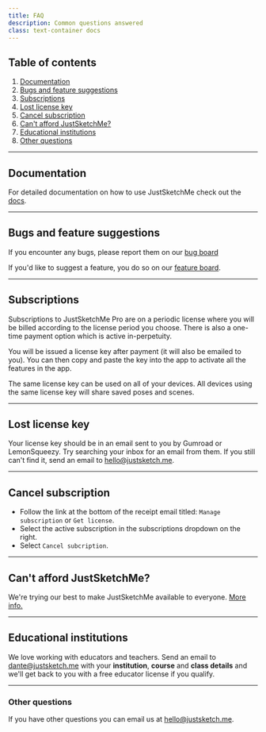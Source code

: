 ```yaml
---
title: FAQ
description: Common questions answered
class: text-container docs
---
```


## Table of contents
1. [Documentation](/docs/)
2. [Bugs and feature suggestions](#bugs-and-feature-suggestions)
3. [Subscriptions](#subscriptions)
4. [Lost license key](#lost-license-key)
5. [Cancel subscription](#cancel-subscription)
6. [Can't afford JustSketchMe?](#cant-afford-justsketchme)
7. [Educational institutions](#educational-institutions)
8. [Other questions](#other-questions)

---

## Documentation

For detailed documentation on how to use JustSketchMe check out the [docs](/docs/).

---

## Bugs and feature suggestions

If you encounter any bugs, please report them on our [bug board](/bugs/)

If you'd like to suggest a feature, you do so on our [feature board](https://justsketchme.nolt.io).

---

## Subscriptions 

Subscriptions to JustSketchMe Pro are on a periodic license where you will be billed according to the license period you choose. There is also a one-time payment option which is active in-perpetuity.

You will be issued a license key after payment (it will also be emailed to you).
You can then copy and paste the key into the app to activate all the features in the app.

The same license key can be used on all of your devices.
All devices using the same license key will share saved poses and scenes.

---

## Lost license key

Your license key should be in an email sent to you by Gumroad or LemonSqueezy. Try searching your inbox for an email from them. If you still can't find it, send an email to [hello@justsketch.me](mailto:hello@justsketch.me).

---

## Cancel subscription

- Follow the link at the bottom of the receipt email titled: `Manage subscription` or `Get license`.
- Select the active subscription in the subscriptions dropdown on the right.
- Select `Cancel subcription`.

---

## Can't afford JustSketchMe?

We're trying our best to make JustSketchMe available to everyone.
<a href="/cant-afford/">More info.</a>

---

## Educational institutions

We love working with educators and teachers. Send an email to <a href="mailto:dante@justsketch.me">dante@justsketch.me</a> with your **institution**, **course** and **class details** and we'll get back to you with a free educator license if you qualify. 

---

### Other questions

If you have other questions you can email us at <a href="mailto:hello@justsketch.me">hello@justsketch.me</a>.
